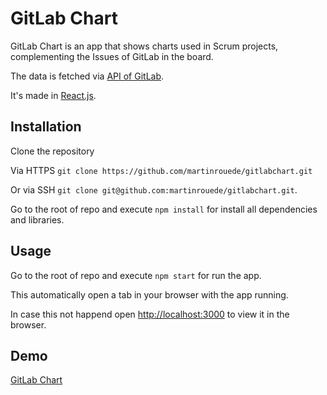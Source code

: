 # GitLab Chart

GitLab Chart is an app that shows charts used in Scrum projects, complementing the Issues of GitLab in the board.

The data is fetched via [API of GitLab](https://docs.gitlab.com/ee/api/).

It's made in [React.js](https://reactjs.org/).

## Installation

Clone the repository

Via HTTPS `git clone https://github.com/martinrouede/gitlabchart.git`

Or via SSH `git clone git@github.com:martinrouede/gitlabchart.git`.

Go to the root of repo and execute `npm install` for install all dependencies and libraries.


## Usage

Go to the root of repo and execute `npm start` for run the app.

This automatically open a tab in your browser with the app running.

In case this not happend  open [http://localhost:3000](http://localhost:3000) to view it in the browser.

## Demo

[GitLab Chart](https://gitlabchart.web.app/)
